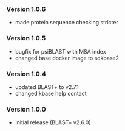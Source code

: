 ### Version 1.0.6
- made protein sequence checking stricter

### Version 1.0.5
- bugfix for psiBLAST with MSA index
- changed base docker image to sdkbase2

### Version 1.0.4
- updated BLAST+ to v2.7.1
- changed kbase help contact

### Version 1.0.0
- Initial release (BLAST+ v2.6.0)

